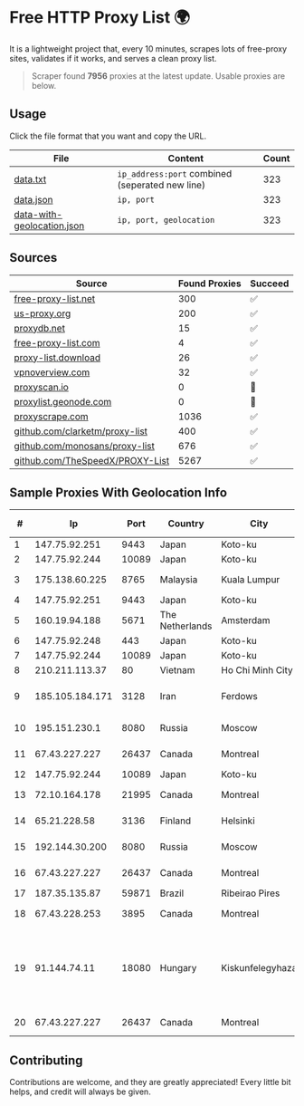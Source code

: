 
# Free HTTP Proxy List 🌍

It is a lightweight project that, every 10 minutes, scrapes lots of free-proxy sites, validates if it works, and serves a clean proxy list.


> Scraper found **7956** proxies at the latest update. Usable proxies are below.

## Usage

Click the file format that you want and copy the URL.


|File|Content|Count|
|----|-------|-----|
|[data.txt](https://raw.githubusercontent.com/themiralay/Proxy-List-World/master/data.txt)|`ip_address:port` combined (seperated new line)|323|
|[data.json](https://raw.githubusercontent.com/themiralay/Proxy-List-World/master/data.json)|`ip, port`|323|
|[data-with-geolocation.json](https://raw.githubusercontent.com/themiralay/Proxy-List-World/master/data-with-geolocation.json)|`ip, port, geolocation`|323|

## Sources

|Source|Found Proxies|Succeed|
|------|-------------|-------|
|[free-proxy-list.net](https://free-proxy-list.net)|300|✅|
|[us-proxy.org](https://www.us-proxy.org)|200|✅|
|[proxydb.net](http://proxydb.net)|15|✅|
|[free-proxy-list.com](https://free-proxy-list.com/?page=&port=&type%5B%5D=http&type%5B%5D=https&up_time=0&search=Search)|4|✅|
|[proxy-list.download](https://www.proxy-list.download/HTTP)|26|✅|
|[vpnoverview.com](https://vpnoverview.com/privacy/anonymous-browsing/free-proxy-servers)|32|✅|
|[proxyscan.io](https://www.proxyscan.io)|0|🚫|
|[proxylist.geonode.com](https://proxylist.geonode.com/api/proxy-list?limit=300&page=1&sort_by=lastChecked&sort_type=desc&protocols=http,https)|0|🚫|
|[proxyscrape.com](https://api.proxyscrape.com/v2/?request=displayproxies&protocol=http&timeout=10000&country=all&ssl=all&anonymity=all)|1036|✅|
|[github.com/clarketm/proxy-list](https://raw.githubusercontent.com/clarketm/proxy-list/master/proxy-list-raw.txt)|400|✅|
|[github.com/monosans/proxy-list](https://raw.githubusercontent.com/monosans/proxy-list/main/proxies/http.txt)|676|✅|
|[github.com/TheSpeedX/PROXY-List](https://raw.githubusercontent.com/TheSpeedX/PROXY-List/master/http.txt)|5267|✅|


## Sample Proxies With Geolocation Info

|#|Ip|Port|Country|City|Internet Service Provider|
|-|--|----|-------|----|-------------------------|
|1|147.75.92.251|9443|Japan|Koto-ku|Packet Host, Inc.|
|2|147.75.92.244|10089|Japan|Koto-ku|Packet Host, Inc.|
|3|175.138.60.225|8765|Malaysia|Kuala Lumpur|Telekom Malaysia Berhad|
|4|147.75.92.251|9443|Japan|Koto-ku|Packet Host, Inc.|
|5|160.19.94.188|5671|The Netherlands|Amsterdam|Stallion Network Services Limited|
|6|147.75.92.248|443|Japan|Koto-ku|Packet Host, Inc.|
|7|147.75.92.244|10089|Japan|Koto-ku|Packet Host, Inc.|
|8|210.211.113.37|80|Vietnam|Ho Chi Minh City|VTDC|
|9|185.105.184.171|3128|Iran|Ferdows|Afagh Andish Dadeh Pardis Co. Ltd|
|10|195.151.230.1|8080|Russia|Moscow|LLC Home Me MC|
|11|67.43.227.227|26437|Canada|Montreal|GloboTech Communications|
|12|147.75.92.244|10089|Japan|Koto-ku|Packet Host, Inc.|
|13|72.10.164.178|21995|Canada|Montreal|GloboTech Communications|
|14|65.21.228.58|3136|Finland|Helsinki|Hetzner Online GmbH|
|15|192.144.30.200|8080|Russia|Moscow|SE Khan Aleksandr Ilich|
|16|67.43.227.227|26437|Canada|Montreal|GloboTech Communications|
|17|187.35.135.87|59871|Brazil|Ribeirao Pires|Vivo|
|18|67.43.228.253|3895|Canada|Montreal|GloboTech Communications|
|19|91.144.74.11|18080|Hungary|Kiskunfelegyhaza|"ANTENNA HUNGARIA" Magyar Musorszoro es Radiohirkozlesi Zartkoruen Mukodo Reszv|
|20|67.43.227.227|26437|Canada|Montreal|GloboTech Communications|



## Contributing

Contributions are welcome, and they are greatly appreciated! Every
little bit helps, and credit will always be given.

